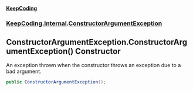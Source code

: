 #### [KeepCoding](index.md 'index')
### [KeepCoding.Internal](KeepCoding.Internal.md 'KeepCoding.Internal').[ConstructorArgumentException](ConstructorArgumentException.md 'KeepCoding.Internal.ConstructorArgumentException')
## ConstructorArgumentException.ConstructorArgumentException() Constructor
An exception thrown when the constructor throws an exception due to a bad argument.  
```csharp
public ConstructorArgumentException();
```
